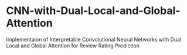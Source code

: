 # CNN-with-Dual-Local-and-Global-Attention
Implementaion of Interpretable Convolutional Neural Networks with Dual Local and Global Attention for Review Rating Prediction
